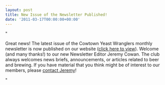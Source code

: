 ```yaml
---
layout: post
title: New Issue of the Newsletter Published!
date: '2011-03-17T00:00:00+00:00'
---
```

"<p>Great news!&#160;The latest issue of the Cowtown Yeast Wranglers monthly newsletter is now published on our website (<a target="_self" href="http://www.yeastwranglers.ca/Newsletter/CurrentIssue/tabid/310/Default.aspx">click here to view</a>). Welcome (and many thanks!) to our new Newsletter Editor&#160;Jeremy Cowan. The club always welcomes news briefs&#44; announcements&#44; or articles related to beer and brewing. If you have material that you think might be of interest to our members&#44; please <a target="_self" href="http://www.yeastwranglers.ca/About/ContactUs/tabid/255/Default.aspx">contact Jeremy</a>!</p>"
